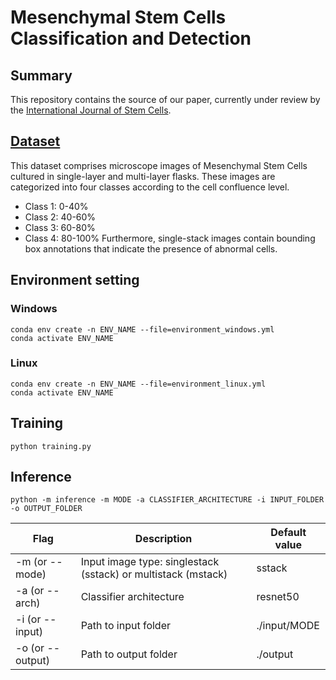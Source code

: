 # Mesenchymal Stem Cells Classification and Detection

## Summary
This repository contains the source of our paper, currently under review by the [International Journal of Stem Cells](https://www.ijstemcell.com/main.html).

## [Dataset](https://doi.org/10.6084/m9.figshare.26367562)
This dataset comprises microscope images of Mesenchymal Stem Cells cultured in single-layer and multi-layer flasks. These images are categorized into four classes according to the cell confluence level.
+ Class 1: 0-40%
+ Class 2: 40-60%
+ Class 3: 60-80%
+ Class 4: 80-100%
Furthermore, single-stack images contain bounding box annotations that indicate the presence of abnormal cells.

## Environment setting
### Windows
```
conda env create -n ENV_NAME --file=environment_windows.yml
conda activate ENV_NAME
```

### Linux
```
conda env create -n ENV_NAME --file=environment_linux.yml
conda activate ENV_NAME
```

## Training
```
python training.py
```

## Inference
```
python -m inference -m MODE -a CLASSIFIER_ARCHITECTURE -i INPUT_FOLDER -o OUTPUT_FOLDER
```

Flag | Description | Default value
-----|-----|-----
-m (or --mode) | Input image type: singlestack (sstack) or multistack (mstack) | sstack
-a (or --arch) | Classifier architecture | resnet50
-i (or --input) | Path to input folder | ./input/MODE
-o (or --output) | Path to output folder | ./output
